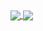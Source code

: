 

<a href="//">
<img align="center" src="https://github-readme-stats.vercel.app/api?username=HHUUYYLLEE&show_icons=true&theme=react&custom_title=Lê%20Bá%20Huy%27s%20Github%20Stats&bg_color=30,0F172A,581C87,0F172A,0F172A,581C87,0F172A,0F172A,0F172A&ring_color=00ff00&include_all_commits=true&icon_color=00ff00"/>
</a>

<a href="//"> 
<img align="center" src="https://github-readme-stats.vercel.app/api/top-langs/?username=HHUUYYLLEE&show_icons=true&theme=react&layout=pie"/>
</a>

